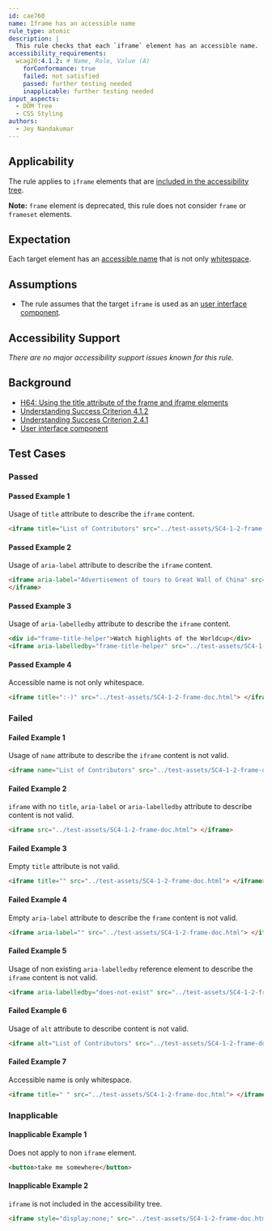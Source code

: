 ```yaml
---
id: cae760
name: Iframe has an accessible name
rule_type: atomic
description: |
  This rule checks that each `iframe` element has an accessible name.
accessibility_requirements:
  wcag20:4.1.2: # Name, Role, Value (A)
    forConformance: true
    failed: not satisfied
    passed: further testing needed
    inapplicable: further testing needed
input_aspects:
  - DOM Tree
  - CSS Styling
authors:
  - Jey Nandakumar
---
```


## Applicability

The rule applies to `iframe` elements that are [included in the accessibility tree](#included-in-the-accessibility-tree).

**Note:** `frame` element is deprecated, this rule does not consider `frame` or `frameset` elements.

## Expectation

Each target element has an [accessible name](#accessible-name) that is not only [whitespace](#whitespace).

## Assumptions

- The rule assumes that the target `iframe` is used as an [user interface component](https://www.w3.org/TR/WCAG21/#dfn-user-interface-components).

## Accessibility Support

_There are no major accessibility support issues known for this rule._

## Background

- [H64: Using the title attribute of the frame and iframe elements](http://www.w3.org/TR/WCAG20-TECHS/H64.html)
- [Understanding Success Criterion 4.1.2](https://www.w3.org/WAI/WCAG21/Understanding/name-role-value.html)
- [Understanding Success Criterion 2.4.1](https://www.w3.org/WAI/WCAG21/Understanding/bypass-blocks.html)
- [User interface component](https://www.w3.org/TR/WCAG21/#dfn-user-interface-components)

## Test Cases

### Passed

#### Passed Example 1

Usage of `title` attribute to describe the `iframe` content.

```html
<iframe title="List of Contributors" src="../test-assets/SC4-1-2-frame-doc.html"> </iframe>
```

#### Passed Example 2

Usage of `aria-label` attribute to describe the `iframe` content.

```html
<iframe aria-label="Advertisement of tours to Great Wall of China" src="../test-assets/SC4-1-2-frame-doc.html">
</iframe>
```

#### Passed Example 3

Usage of `aria-labelledby` attribute to describe the `iframe` content.

```html
<div id="frame-title-helper">Watch highlights of the Worldcup</div>
<iframe aria-labelledby="frame-title-helper" src="../test-assets/SC4-1-2-frame-doc.html"> </iframe>
```

#### Passed Example 4

Accessible name is not only whitespace.

```html
<iframe title=":-)" src="../test-assets/SC4-1-2-frame-doc.html"> </iframe>
```

### Failed

#### Failed Example 1

Usage of `name` attribute to describe the `iframe` content is not valid.

```html
<iframe name="List of Contributors" src="../test-assets/SC4-1-2-frame-doc.html"> </iframe>
```

#### Failed Example 2

`iframe` with no `title`, `aria-label` or `aria-labelledby` attribute to describe content is not valid.

```html
<iframe src="../test-assets/SC4-1-2-frame-doc.html"> </iframe>
```

#### Failed Example 3

Empty `title` attribute is not valid.

```html
<iframe title="" src="../test-assets/SC4-1-2-frame-doc.html"> </iframe>
```

#### Failed Example 4

Empty `aria-label` attribute to describe the `frame` content is not valid.

```html
<iframe aria-label="" src="../test-assets/SC4-1-2-frame-doc.html"> </iframe>
```

#### Failed Example 5

Usage of non existing `aria-labelledby` reference element to describe the `iframe` content is not valid.

```html
<iframe aria-labelledby="does-not-exist" src="../test-assets/SC4-1-2-frame-doc.html"> </iframe>
```

#### Failed Example 6

Usage of `alt` attribute to describe content is not valid.

```html
<iframe alt="List of Contributors" src="../test-assets/SC4-1-2-frame-doc.html"> </iframe>
```

#### Failed Example 7

Accessible name is only whitespace.

```html
<iframe title=" " src="../test-assets/SC4-1-2-frame-doc.html"> </iframe>
```

### Inapplicable

#### Inapplicable Example 1

Does not apply to non `iframe` element.

```html
<button>take me somewhere</button>
```

#### Inapplicable Example 2

`iframe` is not included in the accessibility tree.

```html
<iframe style="display:none;" src="../test-assets/SC4-1-2-frame-doc.html"> </iframe>
```
